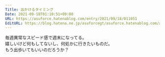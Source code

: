```yaml
---
Title: 出かけるタイミング
Date: 2021-09-18T01:10:51+09:00
URL: https://asuforce.hatenablog.com/entry/2021/09/18/011051
EditURL: https://blog.hatena.ne.jp/asuforcegt/asuforce.hatenablog.com/atom/entry/13574176438012832913
---
```


毎週異常なスピード感で週末になってる。  
嬉しいけど何もしてないし、何処かに行きたいものだ。  
もう出歩いてもいいのだろうか？
